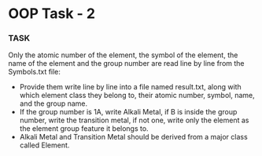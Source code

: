 # OOP Task - 2

### TASK

Only the atomic number of the element, the symbol of the element, the name of the element and the group number are read line by line from the Symbols.txt file:

* Provide them write line by line into a file named result.txt, along with which element class they belong to, their atomic number, symbol, name, and the group name.
* If the group number is 1A, write Alkali Metal, if B is inside the group number, write the transition metal, if not one, write only the element as the element group feature it belongs to.
* Alkali Metal and Transition Metal should be derived from a major class called Element.
